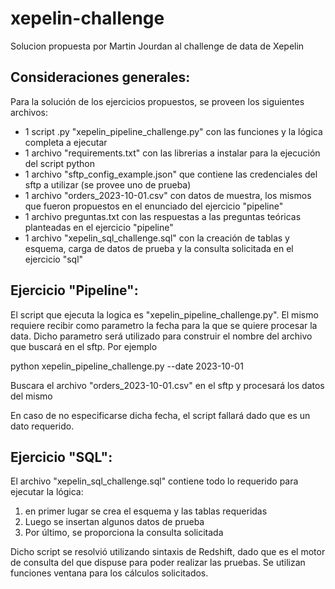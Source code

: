 # xepelin-challenge

Solucion propuesta por Martin Jourdan al challenge de data de Xepelin

## Consideraciones generales:
Para la solución de los ejercicios propuestos, se proveen los siguientes archivos:

- 1 script .py "xepelin_pipeline_challenge.py" con las funciones y la lógica completa a ejecutar
- 1 archivo "requirements.txt" con las librerias a instalar para la ejecución del script python
- 1 archivo "sftp_config_example.json" que contiene las credenciales del sftp a utilizar (se provee uno de prueba)
- 1 archivo "orders_2023-10-01.csv" con datos de muestra, los mismos que fueron propuestos en el enunciado del ejercicio "pipeline"
- 1 archivo preguntas.txt con las respuestas a las preguntas teóricas planteadas en el ejercicio "pipeline"
- 1 archivo "xepelin_sql_challenge.sql" con la creación de tablas y esquema, carga de datos de prueba y la consulta solicitada en el ejercicio "sql"


## Ejercicio "Pipeline":

El script que ejecuta la logica es "xepelin_pipeline_challenge.py". El mismo requiere recibir como parametro la fecha para la que se quiere procesar la data. Dicho parametro será utilizado para construir el nombre del archivo que buscará en el sftp. Por ejemplo

python xepelin_pipeline_challenge.py --date 2023-10-01

Buscara el archivo "orders_2023-10-01.csv" en el sftp y procesará los datos del mismo

En caso de no especificarse dicha fecha, el script fallará dado que es un dato requerido.


## Ejercicio "SQL":

El archivo "xepelin_sql_challenge.sql" contiene todo lo requerido para ejecutar la lógica:

1) en primer lugar se crea el esquema y las tablas requeridas
2) Luego se insertan algunos datos de prueba
3) Por último, se proporciona la consulta solicitada

Dicho script se resolvió utilizando sintaxis de Redshift, dado que es el motor de consulta del que dispuse para poder realizar las pruebas.
Se utilizan funciones ventana para los cálculos solicitados.



